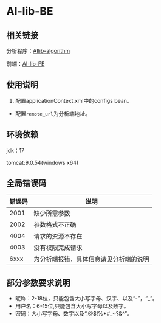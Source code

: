 # AI-lib-BE
## 相关链接
分析程序：[AIlib-algorithm](https://github.com/We-Union/AIlib-algorithm/)

前端：[AI-lib-FE](https://github.com/We-Union/AI-lib-FE)
## 使用说明
1. 配置applicationContext.xml中的configs bean。
+ 配置`remote_url`为分析端地址。
## 环境依赖
jdk：17 

tomcat:9.0.54(windows x64)
## 全局错误码
| 错误码 | 说明 |
| --- | --- |
| 2001 |缺少所需参数|
|2002|参数格式不正确|
|4004|请求的资源不存在|
|4003|没有权限完成请求|
|6xxx|为分析端报错，具体信息请见分析端的说明|



## 部分参数要求说明
+ 昵称：2-18位，只能包含大小写字母、汉字、以及“-”，“_”。
+ 用户名：6-15位,只能包含大小写字母以及数字。
+ 密码：大小写字母、数字以及“.@$!%*#_~?&^”。
